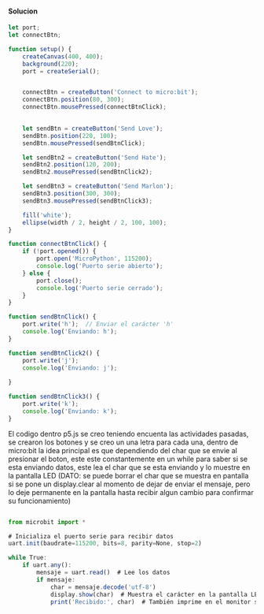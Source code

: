 #### Solucion
``` js
let port;
let connectBtn;

function setup() {
    createCanvas(400, 400);
    background(220);
    port = createSerial();


    connectBtn = createButton('Connect to micro:bit');
    connectBtn.position(80, 300);
    connectBtn.mousePressed(connectBtnClick);

 
    let sendBtn = createButton('Send Love');
    sendBtn.position(220, 100);
    sendBtn.mousePressed(sendBtnClick);

    let sendBtn2 = createButton('Send Hate');
    sendBtn2.position(120, 200);
    sendBtn2.mousePressed(sendBtnClick2);

    let sendBtn3 = createButton('Send Marlon');
    sendBtn3.position(300, 300);
    sendBtn3.mousePressed(sendBtnClick3); 

    fill('white');
    ellipse(width / 2, height / 2, 100, 100);
}

function connectBtnClick() {
    if (!port.opened()) {
        port.open('MicroPython', 115200);
        console.log('Puerto serie abierto');
    } else {
        port.close();
        console.log('Puerto serie cerrado');
    }
}

function sendBtnClick() {
    port.write('h');  // Enviar el carácter 'h'
    console.log('Enviando: h'); 
}

function sendBtnClick2() {
    port.write('j'); 
    console.log('Enviando: j');
    
}

function sendBtnClick3() {
    port.write('k');
    console.log('Enviando: k');
}
```

El codigo dentro p5.js se creo teniendo encuenta las actividades pasadas, se crearon los botones y se creo un una letra para cada una, dentro de micro:bit la idea principal es que dependiendo del char que se envie al presionar el boton, este este constantemente en un while para saber si se esta enviando datos, este  lea el char que se esta enviando y lo muestre en la pantalla LED (DATO: se puede borrar el char que se muestra en pantalla si se pone un display.clear al momento de dejar de enviar el mensaje, pero lo deje permanente en la pantalla hasta recibir algun cambio para confirmar su funcionamiento)



``` js

from microbit import *

# Inicializa el puerto serie para recibir datos
uart.init(baudrate=115200, bits=8, parity=None, stop=2)

while True:
    if uart.any(): 
        mensaje = uart.read()  # Lee los datos
        if mensaje:
            char = mensaje.decode('utf-8') 
            display.show(char)  # Muestra el carácter en la pantalla LED
            print('Recibido:', char)  # También imprime en el monitor serial de MicroPython

```







